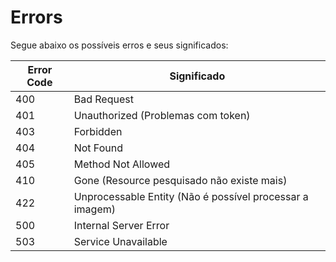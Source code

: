 # Errors

Segue abaixo os possíveis erros e seus significados:


Error Code | Significado
---------- | -------
400 | Bad Request
401 | Unauthorized (Problemas com token)
403 | Forbidden
404 | Not Found
405 | Method Not Allowed
410 | Gone (Resource pesquisado não existe mais)
422 | Unprocessable Entity (Não é possível processar a imagem)
500 | Internal Server Error
503 | Service Unavailable
